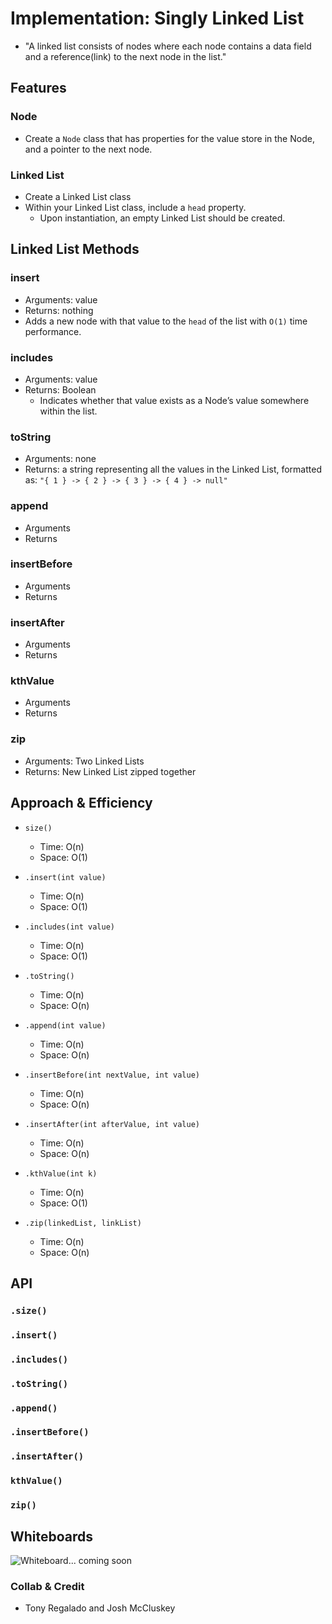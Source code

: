 # Implementation: Singly Linked List

- "A linked list consists of nodes where each node contains a data field and a reference(link) to the next node in the list."

## Features

### Node

- Create a `Node` class that has properties for the value store in the Node, and a pointer to the next node.

### Linked List

- Create a Linked List class
- Within your Linked List class, include a `head` property.
  - Upon instantiation, an empty Linked List should be created.

## Linked List Methods

### insert

- Arguments: value
- Returns: nothing
- Adds a new node with that value to the `head` of the list with `O(1)` time performance.

### includes

- Arguments: value
- Returns: Boolean
  - Indicates whether that value exists as a Node’s value somewhere within the list.

### toString

- Arguments: none
- Returns: a string representing all the values in the Linked List, formatted as: `"{ 1 } -> { 2 } -> { 3 } -> { 4 } -> null"`

### append

- Arguments
- Returns

### insertBefore

- Arguments
- Returns

### insertAfter

- Arguments
- Returns

### kthValue

- Arguments
- Returns

### zip

- Arguments: Two Linked Lists
- Returns: New Linked List zipped together


## Approach & Efficiency

- `size()`
  - Time: O(n)
  - Space: O(1)

- `.insert(int value)`
  - Time: O(n)
  - Space: O(1)

- `.includes(int value)`
  - Time: O(n)
  - Space: O(1)

- `.toString()`
  - Time: O(n)
  - Space: O(n)

- `.append(int value)`
  - Time: O(n)
  - Space: O(n)

- `.insertBefore(int nextValue, int value)`
  - Time: O(n)
  - Space: O(n)

- `.insertAfter(int afterValue, int value)`
  - Time: O(n)
  - Space: O(n)

- `.kthValue(int k)`
  - Time: O(n)
  - Space: O(1)

- `.zip(linkedList, linkList)`
  - Time: O(n)
  - Space: O(n)

## API

### `.size()`

### `.insert()`

### `.includes()`

### `.toString()`

### `.append()`

### `.insertBefore()`

### `.insertAfter()`

### `kthValue()`

### `zip()`

## Whiteboards

![Whiteboard... coming soon](/java/datastructures/lib/src/main/java/assets/linkedList.PNG)

### Collab & Credit

- Tony Regalado and Josh McCluskey


